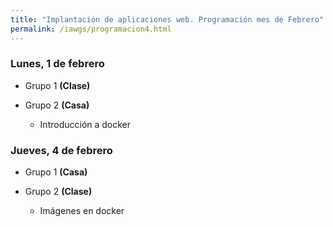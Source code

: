 ```yaml
---
title: "Implantación de aplicaciones web. Programación mes de Febrero"
permalink: /iawgs/programacion4.html
---
```


### Lunes, 1 de febrero

* Grupo 1 **(Clase)**
* Grupo 2 **(Casa)**

    * Introducción a  docker

### Jueves, 4 de febrero

* Grupo 1 **(Casa)**
* Grupo 2 **(Clase)**

    * Imágenes en docker
